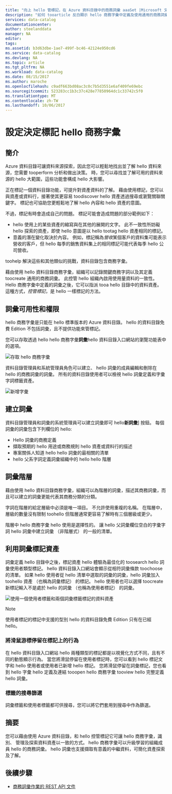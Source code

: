 ```yaml
---
title: "向上 hello 管標記，在 Azure 資料目錄中的商務詞彙 aaaSet |Microsoft 文件"
description: "如何 tooarticle 反白顯示 hello 商務字彙中定義及使用通用的商務詞彙 tootag Azure 資料目錄註冊的資料資產。"
services: data-catalog
documentationcenter: 
author: steelanddata
manager: NA
editor: 
tags: 
ms.assetid: b3d63dbe-1ae7-499f-bc46-42124e950cd6
ms.service: data-catalog
ms.devlang: NA
ms.topic: article
ms.tgt_pltfrm: NA
ms.workload: data-catalog
ms.date: 08/15/2017
ms.author: maroche
ms.openlocfilehash: c9adf663bd08ac3c0c7b5d3551e6af409fe69ebc
ms.sourcegitcommit: 523283cc1b3c37c428e77850964dc1c33742c5f0
ms.translationtype: MT
ms.contentlocale: zh-TW
ms.lasthandoff: 10/06/2017
---
```

# <a name="set-up-hello-business-glossary-for-governed-tagging"></a>設定決定標記 hello 商務字彙
## <a name="introduction"></a>簡介
Azure 資料目錄可讓資料來源探索，因此您可以輕鬆地找出並了解 hello 資料來源，您需要 tooperform 分析和做出決策。 時，您可以尋找並了解可用的資料來源的 hello 大範圍，這些功能會構成 hello 大影響。

正在標記一個資料目錄功能，可提升對資產資料的了解。 藉由使用標記，您可以與資產或資料行，接著使其更容易 toodiscover hello 資產透過搜尋或瀏覽關聯關鍵字。 標記也可協助您更輕鬆地了解 hello 內容和 hello 資產的意圖。

不過，標記有時會造成自己的問題。 標記可能會造成問題的部分範例如下：

* hello 使用上的某些資產的縮寫與在其他的展開的文字。 此不一致性所妨礙 hello 探索的資產，即使 hello 意圖是以 hello tootag hello 資產相同的標記。
* 意義的潛在變化取決於內容。 例如，標記稱為*營收*某個客戶的資料集可能表示營收的客戶，但 hello 每季的銷售資料集上的相同標記可能代表每季 hello 公司營收。  

toohelp 解決這些和其他類似的挑戰，資料目錄包含商務字彙。

藉由使用 hello 資料目錄商務字彙，組織可以記錄關鍵商務字詞以及其定義 toocreate 通用的商務詞彙。 此控管 hello 組織內啟用使用量資料的一致性。 Hello 商務字彙中定義的詞彙之後，它可以指派 tooa hello 目錄中的資料資產。 這種方式，*控管標記*，是 hello 一樣標記的方法。

## <a name="glossary-availability-and-privileges"></a>詞彙可用性和權限
hello 商務字彙是只能在 hello 標準版本的 Azure 資料目錄。 hello 的資料目錄免費 Edition 不包括詞彙，且不提供功能來管標記。

您可以存取透過 hello hello 商務字彙**詞彙**hello 資料目錄入口網站的瀏覽功能表中的選項。  

![存取 hello 商務字彙](./media/data-catalog-how-to-business-glossary/01-portal-menu.png)

資料目錄管理員和系統管理員角色可以建立、 hello 詞彙的成員編輯和刪除在 hello 的商務詞彙的詞彙。 所有的資料目錄使用者可以檢視 hello 詞彙定義和字彙字詞標籤資產。

![新增字彙](./media/data-catalog-how-to-business-glossary/02-new-term.png)

## <a name="creating-glossary-terms"></a>建立詞彙
資料目錄管理員和詞彙的系統管理員可以建立詞彙即可 hello**新詞彙**] 按鈕。 每個詞彙的詞彙包含下列欄位的 hello:

* Hello 詞彙的商務定義
* 擷取預期的 hello 用途或商務規則 hello 資產或資料行的描述
* 專案關係人知道 hello hello 詞彙的最相關的清單
* hello 父系字詞定義詞彙組織中的 hello hello 階層

## <a name="glossary-term-hierarchies"></a>詞彙階層
藉由使用 hello 資料目錄商務字彙，組織可以為階層的詞彙，描述其商務詞彙，而且可以建立的詞彙更能代表其商務分類的分類。

字詞在階層的給定層級中必須是唯一項目。 不允許使用重複的名稱。 在階層中，層級的數量沒有限制 toohello 但階層通常更容易了解時有三個層級或更少。

階層中 hello 商務字彙 hello 使用是選擇性的。 讓 hello 父詞彙欄位空白的字彙字詞 hello 詞彙中建立詞彙 （非階層式） 的一般的清單。  

## <a name="tagging-assets-with-glossary-terms"></a>利用詞彙標記資產
詞彙定義 hello 目錄中之後，標記資產 hello 體驗為最佳化的 toosearch hello 詞彙使用者類型標記。 hello 資料目錄入口網站會顯示從相符詞彙條款 toochoose 的清單。 如果 hello 使用者從 hello 清單中選取的詞彙的詞彙，hello 詞彙加入 toohello 資產 （也稱為詞彙標記） 的標記。 hello 使用者也可以選擇 toocreate 新標記輸入不是處於 hello 的詞彙 （也稱為使用者標記） 的詞彙。

![使用一個使用者標籤和兩個詞彙標籤標記的資料資產](./media/data-catalog-how-to-business-glossary/03-tagged-asset.png)

> [!NOTE]
> 使用者標記的標記中支援的型別 hello 的資料目錄免費 Edition 只有在已經 hello。
>
>

### <a name="hover-behavior-on-tags"></a>將滑鼠游標停留在標記上的行為
在 hello 資料目錄入口網站 hello 兩種類型的標記都是以視覺化方式不同，且有不同的動態顯示行為。 當您將滑鼠停留在使用者標記時，您可以看到 hello 標記文字和 hello 使用者或使用者已新增 hello 標記。 您將滑鼠停留在詞彙標記，您也看到 hello 字彙 hello 定義及連結 tooopen hello 商務字彙 tooview hello 完整定義 hello 詞彙。

### <a name="search-filters-for-tags"></a>標籤的搜尋篩選
詞彙標籤和使用者標籤都可供搜尋，您可以將它們套用到搜尋中作為篩選。

## <a name="summary"></a>摘要
您可以藉由使用 Azure 資料目錄，和 hello 控管標記它可讓 hello 商務字彙，識別、 管理及探索資料資產以一致的方式。 hello 商務字彙可以升級學習的組織成員 hello 的商務詞彙。 hello 詞彙也支援擷取有意義的中繼資料，可簡化資產探索及了解。

## <a name="next-steps"></a>後續步驟
* [商務詞彙作業的 REST API 文件](https://msdn.microsoft.com/library/mt708855.aspx)

